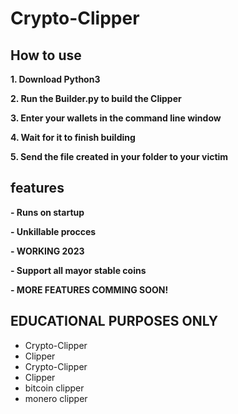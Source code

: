 # Crypto-Clipper

## How to use
**1. Download Python3**

**2. Run the Builder.py to build the Clipper**

**3. Enter your wallets in the command line window**

**4. Wait for it to finish building**

**5. Send the file created in your folder to your victim**

## features
**- Runs on startup**

**- Unkillable procces**

**- WORKING 2023**

**- Support all mayor stable coins**

**- MORE FEATURES COMMING SOON!**

## EDUCATIONAL PURPOSES ONLY
- Crypto-Clipper
- Clipper
- Crypto-Clipper
- Clipper
- bitcoin clipper
- monero clipper

